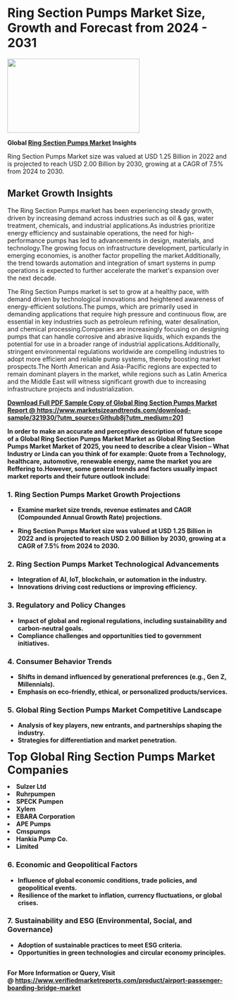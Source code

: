 <H1>Ring Section Pumps Market Size, Growth and Forecast from 2024 - 2031</H1><img class="aligncenter size-medium wp-image-584254" src="https://thirdeyenews.in/wp-content/uploads/2024/09/Global-Market-Research-300x168.jpeg" alt="" width="300" height="168" /><p><strong>Global&nbsp;<a href="https://www.marketsizeandtrends.com/download-sample/321930/?utm_source=Github8j?utm_medium=201">Ring Section Pumps Market</a> Insights</strong></p><p>Ring Section Pumps Market size was valued at USD 1.25 Billion in 2022 and is projected to reach USD 2.00 Billion by 2030, growing at a CAGR of 7.5% from 2024 to 2030.</p><p><h2>Market Growth Insights</h2> <p>The Ring Section Pumps market has been experiencing steady growth, driven by increasing demand across industries such as oil & gas, water treatment, chemicals, and industrial applications.As industries prioritize energy efficiency and sustainable operations, the need for high-performance pumps has led to advancements in design, materials, and technology.The growing focus on infrastructure development, particularly in emerging economies, is another factor propelling the market.Additionally, the trend towards automation and integration of smart systems in pump operations is expected to further accelerate the market's expansion over the next decade.</p> <p><strong><a href="#"></a></strong></p> <p>The Ring Section Pumps market is set to grow at a healthy pace, with demand driven by technological innovations and heightened awareness of energy-efficient solutions.The pumps, which are primarily used in demanding applications that require high pressure and continuous flow, are essential in key industries such as petroleum refining, water desalination, and chemical processing.Companies are increasingly focusing on designing pumps that can handle corrosive and abrasive liquids, which expands the potential for use in a broader range of industrial applications.Additionally, stringent environmental regulations worldwide are compelling industries to adopt more efficient and reliable pump systems, thereby boosting market prospects.The North American and Asia-Pacific regions are expected to remain dominant players in the market, while regions such as Latin America and the Middle East will witness significant growth due to increasing infrastructure projects and industrialization.<p><strong><a href="#"></p><p><span class=""><strong>Download Full PDF Sample Copy of Global Ring Section Pumps Market Report</strong> @ <a href="https://www.marketsizeandtrends.com/download-sample/321930/?utm_source=Github8j?utm_medium=201" target="_blank">https://www.marketsizeandtrends.com/download-sample/321930/?utm_source=Github8j?utm_medium=201</a></span></p><p>In order to make an accurate and perceptive description of future scope of a Global&nbsp;Ring Section Pumps Market Market as Global&nbsp;Ring Section Pumps Market Market of 2025, you need to describe a clear Vision &ndash; What Industry or Linda can you think of for example: Quote from a Technology, healthcare, automotive, renewable energy, name the market you are Reffering to.However, some general trends and factors usually impact market reports and their future outlook include:</p><h3>1.&nbsp;<strong>Ring Section Pumps Market Growth Projections</strong></h3><ul><li>Examine market size trends, revenue estimates and CAGR (Compounded Annual Growth Rate) projections.</li><li><p>Ring Section Pumps Market size was valued at USD 1.25 Billion in 2022 and is projected to reach USD 2.00 Billion by 2030, growing at a CAGR of 7.5% from 2024 to 2030.</p></li></ul><h3>2.&nbsp;<strong>Ring Section Pumps Market Technological Advancements</strong></h3><ul><li>Integration of AI, IoT, blockchain, or automation in the industry.</li><li>Innovations driving cost reductions or improving efficiency.</li></ul><h3>3.&nbsp;<strong>Regulatory and Policy Changes</strong></h3><ul><li>Impact of global and regional regulations, including sustainability and carbon-neutral goals.</li><li>Compliance challenges and opportunities tied to government initiatives.</li></ul><h3>4.&nbsp;<strong>Consumer Behavior Trends</strong></h3><ul><li>Shifts in demand influenced by generational preferences (e.g., Gen Z, Millennials).</li><li>Emphasis on eco-friendly, ethical, or personalized products/services.</li></ul><h3>5.&nbsp;<strong>Global Ring Section Pumps Market Competitive Landscape</strong></h3><ul><li>Analysis of key players, new entrants, and partnerships shaping the industry.</li><li>Strategies for differentiation and market penetration.</li></ul><p data-pm-slice="1 1 []"><span style="color: inherit; font-family: inherit; font-size: 25px;">Top Global Ring Section Pumps Market Companies</span></p><div class="" data-test-id=""><p><li>Sulzer Ltd</li><li> Ruhrpumpen</li><li> SPECK Pumpen</li><li> Xylem</li><li> EBARA Corporation</li><li> APE Pumps</li><li> Cmspumps</li><li> Hankia Pump Co.</li><li> Limited</li></p></div><h3>6.&nbsp;<strong>Economic and Geopolitical Factors</strong></h3><ul><li>Influence of global economic conditions, trade policies, and geopolitical events.</li><li>Resilience of the market to inflation, currency fluctuations, or global crises.</li></ul><h3>7.&nbsp;<strong>Sustainability and ESG (Environmental, Social, and Governance)</strong></h3><ul><li>Adoption of sustainable practices to meet ESG criteria.</li><li>Opportunities in green technologies and circular economy principles.</li></ul><h2><strong style="font-size: 14px;">For More Information or Query, Visit @&nbsp;</strong><a style="background-color: #ffffff; font-size: 14px;" href="https://www.marketsizeandtrends.com/report/ring-section-pumps-market/" target="_blank">https://www.verifiedmarketreports.com/product/airport-passenger-boarding-bridge-market</a></h2>